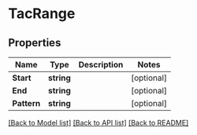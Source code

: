 # TacRange

## Properties
Name | Type | Description | Notes
------------ | ------------- | ------------- | -------------
**Start** | **string** |  | [optional] 
**End** | **string** |  | [optional] 
**Pattern** | **string** |  | [optional] 

[[Back to Model list]](../README.md#documentation-for-models) [[Back to API list]](../README.md#documentation-for-api-endpoints) [[Back to README]](../README.md)


